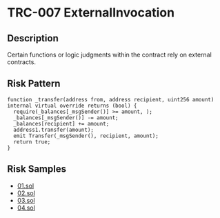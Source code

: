 
# TRC-007 ExternalInvocation
## Description

Certain functions or logic judgments within the contract rely on external contracts.

## Risk Pattern

```solidity
function _transfer(address from, address recipient, uint256 amount) internal virtual override returns (bool) {
  require(_balances[_msgSender()] >= amount, );
  _balances[_msgSender()] -= amount;
  _balances[recipient] += amount;
  address1.transfer(amount);
  emit Transfer(_msgSender(), recipient, amount);
  return true;
}
```

## Risk Samples
 
- [01.sol](https://github.com/cryptousersecurity/token-risk-classification/blob/main/src/TRC-007/samples/01.sol) 
- [02.sol](https://github.com/cryptousersecurity/token-risk-classification/blob/main/src/TRC-007/samples/02.sol) 
- [03.sol](https://github.com/cryptousersecurity/token-risk-classification/blob/main/src/TRC-007/samples/03.sol) 
- [04.sol](https://github.com/cryptousersecurity/token-risk-classification/blob/main/src/TRC-007/samples/04.sol)
